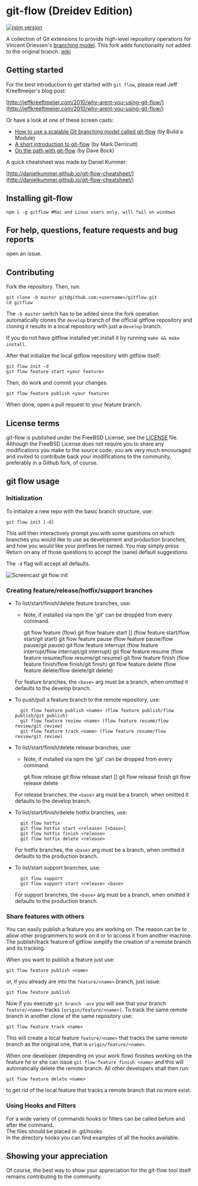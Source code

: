 # git-flow (Dreidev Edition)

[![npm version](https://badge.fury.io/js/gitflow.svg)](https://badge.fury.io/js/gitflow)

A collection of Git extensions to provide high-level repository operations
for Vincent Driessen's [branching model](http://nvie.com/git-model "original
blog post"). This fork adds functionality not added to the original branch. [wiki](http://github.com/dreidev/gitflow/wiki)


## Getting started

For the best introduction to get started with `git flow`, please read Jeff
Kreeftmeijer's blog post:

[http://jeffkreeftmeijer.com/2010/why-arent-you-using-git-flow/](http://jeffkreeftmeijer.com/2010/why-arent-you-using-git-flow/)

Or have a look at one of these screen casts:

* [How to use a scalable Git branching model called git-flow](http://buildamodule.com/video/change-management-and-version-control-deploying-releases-features-and-fixes-with-git-how-to-use-a-scalable-git-branching-model-called-gitflow) (by Build a Module)
* [A short introduction to git-flow](http://vimeo.com/16018419) (by Mark Derricutt)
* [On the path with git-flow](https://vimeo.com/codesherpas/on-the-path-gitflow) (by Dave Bock)

A quick cheatsheet was made by Daniel Kummer:

[http://danielkummer.github.io/git-flow-cheatsheet/](http://danielkummer.github.io/git-flow-cheatsheet/)

## Installing git-flow

```shell
npm i -g gitflow #Mac and Linux users only, will fail on windows
```

## For help, questions, feature requests and bug reports
open an issue.

## Contributing

Fork the repository.  Then, run:

```shell
git clone -b master git@github.com:<username>/gitflow.git
cd gitflow
```

The `-b master` switch has to be added since the fork operation automatically 
clones the `develop` branch of the official gitflow repository and cloning it 
results in a local repository with just a `develop` branch.

If you do not have gitflow installed yet install it by running `make && make install`.

After that initialize the local gitflow repository with gitflow itself:

```shell
git flow init -d
git flow feature start <your feature>
```

Then, do work and commit your changes.

```shell
git flow feature publish <your feature>
```

When done, open a pull request to your feature branch.

## License terms

git-flow is published under the FreeBSD License, see the
[LICENSE](LICENSE) file. Although the FreeBSD License does not require you to
share any modifications you make to the source code, you are very much
encouraged and invited to contribute back your modifications to the community,
preferably in a Github fork, of course.


## git flow usage

### Initialization

To initialize a new repo with the basic branch structure, use:

    git flow init [-d]

This will then interactively prompt you with some questions on which branches
you would like to use as development and production branches, and how you
would like your prefixes be named. You may simply press Return on any of
those questions to accept the (sane) default suggestions.

The ``-d`` flag will accept all defaults.

![Screencast git flow init](http://i.imgur.com/lFQbY5V.gif)

### Creating feature/release/hotfix/support branches

* To list/start/finish/delete feature branches, use:

   * Note, if installed via npm the 'git' can be dropped from every command.

        git flow feature (flow)
        git flow feature start <name> [<base>] (flow feature start/flow start/git start)
        git flow feature pause (flow feature pause/flow pause/git pause)
        git flow feature interrupt (flow feature interrupt/flow interrupt/git interrupt)
        git flow feature resume <name> (flow feature resume/flow resume/git resume)
        git flow feature finish <name> (flow feature finish/flow finish/git finish)
        git flow feature delete <name> (flow feature delete/flow delete/git delete)

  For feature branches, the `<base>` arg must be a branch, when omitted it defaults to the develop branch.

* To push/pull a feature branch to the remote repository, use:

        git flow feature publish <name> (flow feature publish/flow publish/git publish)
        git flow feature review <name> (flow feature resume/flow review/git review)
        git flow feature track <name> (flow feature resume/flow review/git review)

* To list/start/finish/delete release branches, use:

   * Note, if installed via npm the 'git' can be dropped from every command.

        git flow release
        git flow release start <release> [<base>]
        git flow release finish <release>
        git flow release delete <release>

  For release branches, the `<base>` arg must be a branch, when omitted it defaults to the develop branch.

* To list/start/finish/delete hotfix branches, use:

        git flow hotfix
        git flow hotfix start <release> [<base>]
        git flow hotfix finish <release>
        git flow hotfix delete <release>

  For hotfix branches, the `<base>` arg must be a branch, when omitted it defaults to the production branch.

* To list/start support branches, use:

        git flow support
        git flow support start <release> <base>

  For support branches, the `<base>` arg must be a branch, when omitted it defaults to the production branch.

### Share features with others

You can easily publish a feature you are working on. The reason can be to allow other programmers to work on it or to access it from another machine. The publish/track feature of gitflow simplify the creation of a remote branch and its tracking.

When you want to publish a feature just use:

    git flow feature publish <name>

or, if you already are into the `feature/<name>` branch, just issue:

    git flow feature publish

Now if you execute `git branch -avv` you will see that your branch `feature/<name>` tracks `[origin/feature/<name>]`. To track the same remote branch in another clone of the same repository use:

    git flow feature track <name>

This will create a local feature `feature/<name>` that tracks the same remote branch as the original one, that is `origin/feature/<name>`.

When one developer (depending on your work flow) finishes working on the feature he or she can issue `git flow feature finish <name>` and this will automatically delete the remote branch. All other developers shall then run:

    git flow feature delete <name>

to get rid of the local feature that tracks a remote branch that no more exist.

### Using Hooks and Filters

For a wide variety of commands hooks or filters can be called before and after
the command.  
The files should be placed in .git/hooks  
In the directory hooks you can find examples of all the hooks available.

## Showing your appreciation

Of course, the best way to show your appreciation for the git-flow tool itself
remains contributing to the community.
